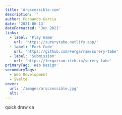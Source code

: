 ```yaml
---
title: 'Arqccessible.com'
description: ''
author: Fernando Garcia
date: '2021-06-13'
dateFormatted: 'Jun 2021'
links:
  - label: 'Play Game'
    url: 'https://surerytabe.netlify.app/'
  - label: 'Fork Code'
    url: 'https://github.com/Fergarram/surery-tabe'
  - label: 'Submission'
    url: 'https://fergarram.itch.io/surery-tabe'
primaryTag: 'Web Design'
secondaryTags:
  - Web Development
  - Svelte
cover:
  url: '/images/arqccessible.jpg'
  alt: ''
---
```


quick draw ca